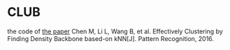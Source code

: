 # CLUB
the code of  [the paper](http://www.sciencedirect.com/science/article/pii/S0031320316300644) Chen M, Li L, Wang B, et al. Effectively Clustering by Finding Density Backbone based-on kNN[J]. Pattern Recognition, 2016.

